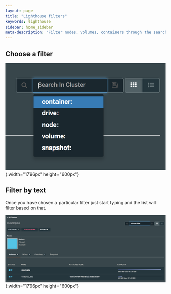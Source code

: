 ```yaml
---
layout: page
title: "Lighthouse filters"
keywords: lighthouse
sidebar: home_sidebar
meta-description: "Filter nodes, volumes, containers through the search box."
---
```


## Choose a filter

![Lighthouse pick snapshot volume](/images/lh-new-filters.png){:width="1796px" height="600px"}

## Filter by text

Once you have chosen a particular filter just start typing and the list will filter based on that.

![Lighthouse group snapshot](/images/lh-new-filtered-volumes.png){:width="1796px" height="600px"}